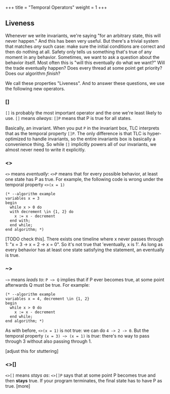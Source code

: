 +++
title = "Temporal Operators"
weight = 1
+++

## Liveness

Whenever we write invariants, we're saying "for an arbitrary state, this will never happen." And this has been very useful. But there's a trivial system that matches _any_ such case: make sure the initial conditions are correct and then do nothing at all. Safety only tells us something that's true of any moment in any behavior. Sometimes, we want to ask a question about the behavior itself. Most often this is "will this eventually do what we want?" Will the trade eventually happen? Does every thread at some point get priority? Does our algorithm _finish_?

We call these properties "Liveness". And to answer these questions, we use the following new operators.

### []

`[]` is probably the most important operator and the one we're least likely to use. `[]` means _always_: `[]P` means that P is true for all states.

Basically, an invariant. When you put `P` in the invariant box, TLC interprets that as the temporal property `[]P`. The only difference is that TLC is hyper-optimized to handle invariants, so the entire invariants box is basically a convenience thing. So while `[]` implicitly powers all of our invariants, we almost never need to write it explicitly.

### <>

`<>` means _eventually_: `<>P` means that for every possible behavior, at least one state has P as true. For example, the following code is wrong under the temporal property `<>(x = 1)`

```
(* --algorithm example
variables x = 3
begin
  while x > 0 do
  with decrement \in {1, 2} do
    x := x - decrement
  end with;
  end while;
end algorithm; *)
```

[TODO check this]. There exists one timeline where x never passes through 1: "x = 3 -> x = 2 -> x = 0". So it's not true that 'eventually, x is 1'. As long as every behavior has at least one state satisfying the statement, an eventually is true.

### ~>

`~>` means _leads to_: `P ~> Q` implies that if P ever becomes true, at some point afterwards Q must be true. For example:

```
(* --algorithm example
variables x = 4, decrement \in {1, 2}
begin
  while x > 0 do
    x := x - decrement
  end while;
end algorithm; *)
```

As with before, `<>(x = 1)` is not true: we can do `4 -> 2 -> 0`. But the temporal property `(x = 3) ~> (x = 1)` is _true_: there's no way to pass through 3 without also passing through 1.

[adjust this for stuttering]

### <>[]

`<>[]` means _stays as_: `<>[]P` says that at some point P becomes true and then **stays** true. If your program terminates, the final state has to have P as true. [more]

